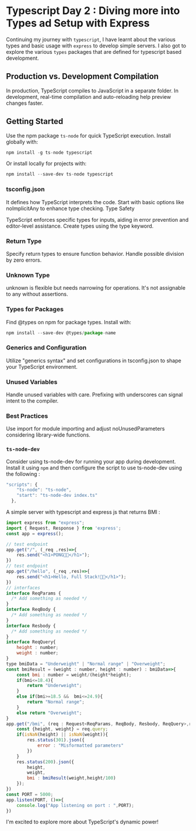 # Typescript Day 2 : Diving more into Types ad Setup with Express
Continuing my journey with `typescript`, I have learnt about the various types and basic usage with `express` to develop simple servers. I also got to explore the various `types` packages that are defined for typescript based development. 

## Production vs. Development Compilation
In production, TypeScript compiles to JavaScript in a separate folder. In development, real-time compilation and auto-reloading help preview changes faster.

## Getting Started
Use the npm package `ts-node` for quick TypeScript execution. Install globally with:

```js
npm install -g ts-node typescript
```

Or install locally for projects with:

```js
npm install --save-dev ts-node typescript
```

### tsconfig.json

It defines how TypeScript interprets the code. Start with basic options like noImplicitAny to enhance type checking.
Type Safety

TypeScript enforces specific types for inputs, aiding in error prevention and editor-level assistance. Create types using the type keyword.

### Return Type
Specify return types to ensure function behavior. Handle possible division by zero errors.

### Unknown Type
unknown is flexible but needs narrowing for operations. It's not assignable to any without assertions.

### Types for Packages
Find @types on npm for package types. Install with:
```js
npm install --save-dev @types/package-name
```

### Generics and Configuration
Utilize "generics syntax" and set configurations in tsconfig.json to shape your TypeScript environment.

### Unused Variables
Handle unused variables with care. Prefixing with underscores can signal intent to the compiler.

### Best Practices
Use import for module importing and adjust noUnusedParameters considering library-wide functions.

### `ts-node-dev`
Consider using ts-node-dev for running your app during development. Install it using `npm` and then configure the script to use ts-node-dev using the following : 
```js
"scripts": {
    "ts-node": "ts-node",
    "start": "ts-node-dev index.ts"
  },
```
A simple server with typescript and express js that returns BMI : 
```js
import express from "express";
import { Request, Response } from 'express';
const app = express();

// test endpoint
app.get("/", (_req ,res)=>{
    res.send("<h1>PONG🤘🚀</h1>");
})
// test endpoint
app.get("/hello", (_req ,res)=>{
    res.send("<h1>Hello, Full Stack!🤘🚀</h1>");
})
// interfaces
interface ReqParams {
  /* Add something as needed */
}
interface ReqBody {
  /* Add something as needed */
}
interface Resbody {
  /* Add something as needed */
}
interface ReqQuery{
    height : number;
    weight : number;
}
type bmiData = "Underweight" | "Normal range" | "Overweight";
const bmiResult = (weight : number, height : number) : bmiData=>{
    const bmi : number = weight/(height*height);
    if(bmi<=18.4){
        return "Underweight";
    }
    else if(bmi>=18.5 &&  bmi<=24.9){
        return "Normal range";
    }
 	else return "Overweight";
}
app.get("/bmi", (req : Request<ReqParams, ReqBody, Resbody, ReqQuery>,res : Response)=>{
    const {height, weight} = req.query;
    if(isNaN(height) || isNaN(weight)){
        res.status(301).json({
            error : "Misformatted parameters"
        })
    }
    res.status(200).json({
        height,
        weight,
        bmi : bmiResult(weight,height/100)
    });
})
const PORT = 5000;
app.listen(PORT, ()=>{
    console.log("App listening on port : ",PORT);
})
```
I'm excited to explore more about TypeScript's dynamic power!
